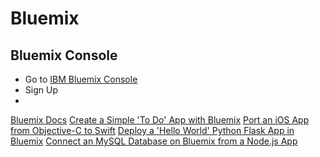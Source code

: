 # Bluemix

## Bluemix Console

- Go to [IBM Bluemix Console](https://console.ng.bluemix.net/)
- Sign Up
- 

[Bluemix Docs](https://www.ng.bluemix.net/docs/#)
[Create a Simple 'To Do' App with Bluemix](https://github.com/IBM-Bluemix/todo-apps)
[Port an iOS App from Objective-C to Swift](http://www.ibm.com/developerworks/library/mo-bluemix-swift-app/index.html)
[Deploy a 'Hello World' Python Flask App in Bluemix]()
[Connect an MySQL Database on Bluemix from a Node.js App]()